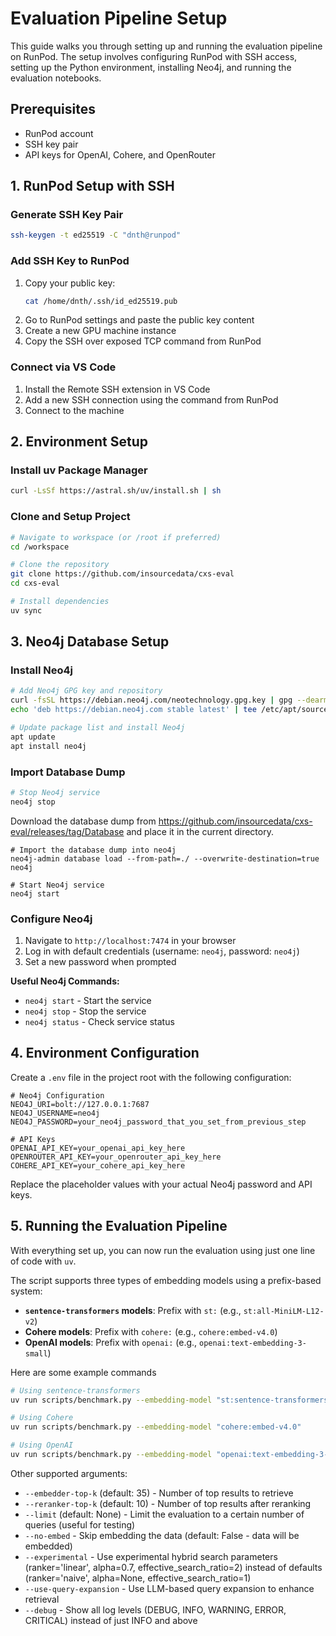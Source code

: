 # Evaluation Pipeline Setup

This guide walks you through setting up and running the evaluation pipeline on RunPod. The setup involves configuring RunPod with SSH access, setting up the Python environment, installing Neo4j, and running the evaluation notebooks.

## Prerequisites

- RunPod account
- SSH key pair
- API keys for OpenAI, Cohere, and OpenRouter

## 1. RunPod Setup with SSH

### Generate SSH Key Pair
```bash
ssh-keygen -t ed25519 -C "dnth@runpod"
```

### Add SSH Key to RunPod
1. Copy your public key:
   ```bash
   cat /home/dnth/.ssh/id_ed25519.pub
   ```
2. Go to RunPod settings and paste the public key content
3. Create a new GPU machine instance
4. Copy the SSH over exposed TCP command from RunPod

### Connect via VS Code
1. Install the Remote SSH extension in VS Code
2. Add a new SSH connection using the command from RunPod
3. Connect to the machine

## 2. Environment Setup

### Install uv Package Manager
```bash
curl -LsSf https://astral.sh/uv/install.sh | sh
```

### Clone and Setup Project
```bash
# Navigate to workspace (or /root if preferred)
cd /workspace

# Clone the repository
git clone https://github.com/insourcedata/cxs-eval
cd cxs-eval

# Install dependencies
uv sync
```

## 3. Neo4j Database Setup

### Install Neo4j
```bash
# Add Neo4j GPG key and repository
curl -fsSL https://debian.neo4j.com/neotechnology.gpg.key | gpg --dearmor -o /etc/apt/trusted.gpg.d/neo4j.gpg
echo 'deb https://debian.neo4j.com stable latest' | tee /etc/apt/sources.list.d/neo4j.list

# Update package list and install Neo4j
apt update
apt install neo4j
```

### Import Database Dump
```bash
# Stop Neo4j service
neo4j stop
```

Download the database dump from https://github.com/insourcedata/cxs-eval/releases/tag/Database and place it in the current directory. 

```
# Import the database dump into neo4j
neo4j-admin database load --from-path=./ --overwrite-destination=true neo4j

# Start Neo4j service
neo4j start
```

### Configure Neo4j
1. Navigate to `http://localhost:7474` in your browser
2. Log in with default credentials (username: `neo4j`, password: `neo4j`)
3. Set a new password when prompted

**Useful Neo4j Commands:**
- `neo4j start` - Start the service
- `neo4j stop` - Stop the service  
- `neo4j status` - Check service status

## 4. Environment Configuration

Create a `.env` file in the project root with the following configuration:

```env
# Neo4j Configuration
NEO4J_URI=bolt://127.0.0.1:7687
NEO4J_USERNAME=neo4j
NEO4J_PASSWORD=your_neo4j_password_that_you_set_from_previous_step

# API Keys
OPENAI_API_KEY=your_openai_api_key_here
OPENROUTER_API_KEY=your_openrouter_api_key_here
COHERE_API_KEY=your_cohere_api_key_here
```

Replace the placeholder values with your actual Neo4j password and API keys.

## 5. Running the Evaluation Pipeline

With everything set up, you can now run the evaluation using just one line of code with `uv`.

The script supports three types of embedding models using a prefix-based system:

- **`sentence-transformers` models**: Prefix with `st:` (e.g., `st:all-MiniLM-L12-v2`)
- **Cohere models**: Prefix with `cohere:` (e.g., `cohere:embed-v4.0`)
- **OpenAI models**: Prefix with `openai:` (e.g., `openai:text-embedding-3-small`)

Here are some example commands

```bash
# Using sentence-transformers
uv run scripts/benchmark.py --embedding-model "st:sentence-transformers/all-MiniLM-L12-v2"

# Using Cohere
uv run scripts/benchmark.py --embedding-model "cohere:embed-v4.0"

# Using OpenAI
uv run scripts/benchmark.py --embedding-model "openai:text-embedding-3-small"
```

Other supported arguments:
- `--embedder-top-k` (default: 35) - Number of top results to retrieve
- `--reranker-top-k` (default: 10) - Number of top results after reranking
- `--limit` (default: None) - Limit the evaluation to a certain number of queries (useful for testing)
- `--no-embed` - Skip embedding the data (default: False - data will be embedded)
- `--experimental` - Use experimental hybrid search parameters (ranker='linear', alpha=0.7, effective_search_ratio=2) instead of defaults (ranker='naive', alpha=None, effective_search_ratio=1)
- `--use-query-expansion` - Use LLM-based query expansion to enhance retrieval
- `--debug` - Show all log levels (DEBUG, INFO, WARNING, ERROR, CRITICAL) instead of just INFO and above